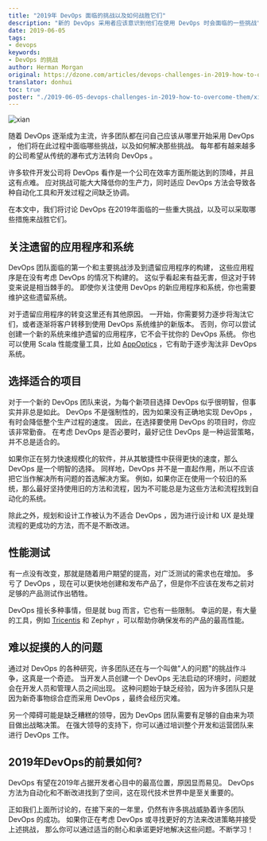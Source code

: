 ```yaml
---
title: "2019年 DevOps 面临的挑战以及如何战胜它们"
description: "新的 DevOps 采用者应该意识到他们在使用 DevOps 时会面临的一些挑战"
date: 2019-06-05
tags:
- devops
keywords:
- DevOps 的挑战
author: Herman Morgan
original: https://dzone.com/articles/devops-challenges-in-2019-how-to-overcome-them
translator: donhui
toc: true
poster: "./2019-06-05-devops-challenges-in-2019-how-to-overcome-them/xian.jpg"
---
```


![xian](xian.jpg)

随着 DevOps 逐渐成为主流，许多团队都在问自己应该从哪里开始采用 DevOps ，
他们将在此过程中面临哪些挑战，以及如何解决那些挑战。
每年都有越来越多的公司希望从传统的瀑布式方法转向 DevOps 。

许多软件开发公司将 DevOps 看作是一个公司在效率方面所能达到的顶峰，并且这有点难。
应对挑战可能大大降低你的生产力，同时适应 DevOps 方法会导致各种自动化工具和开发过程之间缺乏协调。

在本文中，我们将讨论 DevOps 在2019年面临的一些重大挑战，以及可以采取哪些措施来战胜它们。

## 关注遗留的应用程序和系统
DevOps 团队面临的第一个和主要挑战涉及到遗留应用程序的构建，
这些应用程序是在没有考虑 DevOps 的情况下构建的。
这似乎看起来有益无害，但这对于转变来说是相当棘手的。
即使你关注使用 DevOps 的新应用程序和系统，你也需要维护这些遗留系统。

对于遗留应用程序的转变这里还有其他原因。
一开始，你需要努力逐步将淘汰它们，或者逐渐将客户转移到使用 DevOps 系统维护的新版本。
否则，你可以尝试创建一个新的系统来维护遗留的应用程序，它不会干扰你的 DevOps 系统。
你也可以使用 Scala 性能度量工具，比如 [AppOptics](https://www.appoptics.com/monitor/scala-performance) ，它有助于逐步淘汰非 DevOps 系统。

## 选择适合的项目
对于一个新的 DevOps 团队来说，为每个新项目选择 DevOps 似乎很明智，但事实并非总是如此。
DevOps 不是强制性的，因为如果没有正确地实现 DevOps ，有时会降低整个生产过程的速度。
因此，在选择要使用 DevOps 的项目时，你应该非常勤奋。
在考虑 DevOps 是否必要时，最好记住 DevOps 是一种运营策略，并不总是适合的。

如果你正在努力快速规模化的软件，并从其敏捷性中获得更快的速度，那么 DevOps 是一个明智的选择。
同样地，DevOps 并不是一直起作用，所以不应该把它当作解决所有问题的首选解决方案。
例如，如果你正在使用一个较旧的系统，那么最好坚持使用旧的方法和流程，因为不可能总是为这些方法和流程找到自动化的系统。

除此之外，规划和设计工作被认为不适合 DevOps ，因为进行设计和 UX 是处理流程的更成功的方法，而不是不断改进。

## 性能测试
有一点没有改变，那就是随着用户期望的提高，对广泛测试的需求也在增加。
多亏了 DevOps ，现在可以更快地创建和发布产品了，但是你不应该在发布之前对足够的产品测试作出牺牲。

DevOps 擅长多种事情，但是就 bug 而言，它也有一些限制。
幸运的是，有大量的工具，例如 [Tricentis](https://www.tricentis.com/blog/continuous-testing-agile-devops/) 和 Zephyr ，可以帮助你确保发布的产品的最高性能。

## 难以捉摸的人的问题
通过对 DevOps 的各种研究，许多团队还在与一个叫做"人的问题"的挑战作斗争，这真是一个奇迹。
当开发人员创建一个 DevOps 无法启动的环境时，问题就会在开发人员和管理人员之间出现。
这种问题始于缺乏经验，因为许多团队只是因为新奇事物综合症而采用 DevOps ，最终会经历灾难。

另一个障碍可能是缺乏糟糕的领导，因为 DevOps 团队需要有足够的自由来为项目做出战略决策。
在强大领导的支持下，你可以通过培训整个开发和运营团队来进行 DevOps 工作。

## 2019年DevOps的前景如何?
DevOps 有望在2019年占据开发者心目中的最高位置，原因显而易见。
DevOps 方法为自动化和不断改进找到了空间，这在现代技术世界中是至关重要的。

正如我们上面所讨论的，在接下来的一年里，仍然有许多挑战威胁着许多团队 DevOps 的成功。
如果你正在考虑 DevOps 或寻找更好的方法来改进策略并接受上述挑战，
那么你可以通过适当的耐心和承诺更好地解决这些问题。不断学习！

